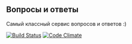 ## Вопросы и ответы

Самый классный сервис вопросов и ответов :)

[![Build Status](https://travis-ci.org/alx-t/qna.svg)](https://travis-ci.org/alx-t/qna) [![Code Climate](https://codeclimate.com/github/alx-t/qna/badges/gpa.svg)](https://codeclimate.com/github/alx-t/qna)
